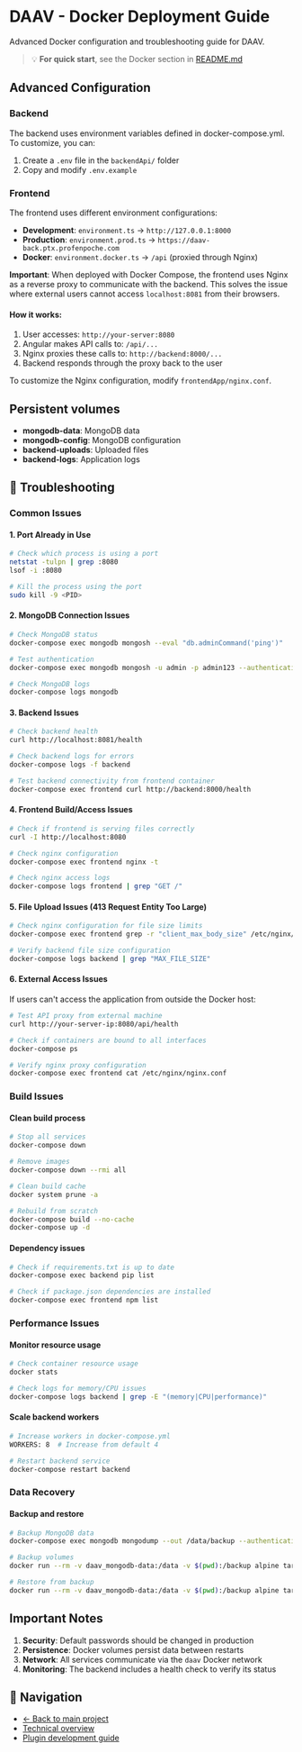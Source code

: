 # DAAV - Docker Deployment Guide

Advanced Docker configuration and troubleshooting guide for DAAV.

> 💡 **For quick start**, see the Docker section in [README.md](README.md)

## Advanced Configuration

### Backend
The backend uses environment variables defined in docker-compose.yml.
To customize, you can:
1. Create a `.env` file in the `backendApi/` folder
2. Copy and modify `.env.example`

### Frontend
The frontend uses different environment configurations:
- **Development**: `environment.ts` → `http://127.0.0.1:8000`
- **Production**: `environment.prod.ts` → `https://daav-back.ptx.profenpoche.com`  
- **Docker**: `environment.docker.ts` → `/api` (proxied through Nginx)

**Important**: When deployed with Docker Compose, the frontend uses Nginx as a reverse proxy to communicate with the backend. This solves the issue where external users cannot access `localhost:8081` from their browsers.

#### How it works:
1. User accesses: `http://your-server:8080`
2. Angular makes API calls to: `/api/...`
3. Nginx proxies these calls to: `http://backend:8000/...`
4. Backend responds through the proxy back to the user

To customize the Nginx configuration, modify `frontendApp/nginx.conf`.

## Persistent volumes

- **mongodb-data**: MongoDB data
- **mongodb-config**: MongoDB configuration
- **backend-uploads**: Uploaded files
- **backend-logs**: Application logs

## 🔧 Troubleshooting

### Common Issues

#### 1. Port Already in Use
```bash
# Check which process is using a port
netstat -tulpn | grep :8080
lsof -i :8080

# Kill the process using the port
sudo kill -9 <PID>
```

#### 2. MongoDB Connection Issues
```bash
# Check MongoDB status
docker-compose exec mongodb mongosh --eval "db.adminCommand('ping')"

# Test authentication
docker-compose exec mongodb mongosh -u admin -p admin123 --authenticationDatabase admin

# Check MongoDB logs
docker-compose logs mongodb
```

#### 3. Backend Issues
```bash
# Check backend health
curl http://localhost:8081/health

# Check backend logs for errors
docker-compose logs -f backend

# Test backend connectivity from frontend container
docker-compose exec frontend curl http://backend:8000/health
```

#### 4. Frontend Build/Access Issues
```bash
# Check if frontend is serving files correctly
curl -I http://localhost:8080

# Check nginx configuration
docker-compose exec frontend nginx -t

# Check nginx access logs
docker-compose logs frontend | grep "GET /"
```

#### 5. File Upload Issues (413 Request Entity Too Large)
```bash
# Check nginx configuration for file size limits
docker-compose exec frontend grep -r "client_max_body_size" /etc/nginx/

# Verify backend file size configuration
docker-compose logs backend | grep "MAX_FILE_SIZE"
```

#### 6. External Access Issues
If users can't access the application from outside the Docker host:

```bash
# Test API proxy from external machine
curl http://your-server-ip:8080/api/health

# Check if containers are bound to all interfaces
docker-compose ps

# Verify nginx proxy configuration
docker-compose exec frontend cat /etc/nginx/nginx.conf
```

### Build Issues

#### Clean build process
```bash
# Stop all services
docker-compose down

# Remove images
docker-compose down --rmi all

# Clean build cache
docker system prune -a

# Rebuild from scratch
docker-compose build --no-cache
docker-compose up -d
```

#### Dependency issues
```bash
# Check if requirements.txt is up to date
docker-compose exec backend pip list

# Check if package.json dependencies are installed
docker-compose exec frontend npm list
```

### Performance Issues

#### Monitor resource usage
```bash
# Check container resource usage
docker stats

# Check logs for memory/CPU issues
docker-compose logs backend | grep -E "(memory|CPU|performance)"
```

#### Scale backend workers
```bash
# Increase workers in docker-compose.yml
WORKERS: 8  # Increase from default 4

# Restart backend service
docker-compose restart backend
```

### Data Recovery

#### Backup and restore
```bash
# Backup MongoDB data
docker-compose exec mongodb mongodump --out /data/backup --authenticationDatabase admin -u admin -p admin123

# Backup volumes
docker run --rm -v daav_mongodb-data:/data -v $(pwd):/backup alpine tar czf /backup/mongodb-backup.tar.gz /data

# Restore from backup
docker run --rm -v daav_mongodb-data:/data -v $(pwd):/backup alpine tar xzf /backup/mongodb-backup.tar.gz -C /
```

## Important Notes

1. **Security**: Default passwords should be changed in production
2. **Persistence**: Docker volumes persist data between restarts
3. **Network**: All services communicate via the `daav` Docker network
4. **Monitoring**: The backend includes a health check to verify its status

## 📖 Navigation

- [← Back to main project](README.md)
- [Technical overview](docs/OVERVIEW.md)
- [Plugin development guide](docs/PLUGGINS.md)
